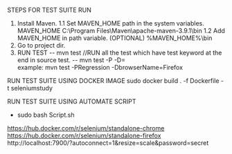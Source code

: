 




STEPS FOR TEST SUITE RUN
1. Install Maven.
1.1 Set MAVEN_HOME path in the system variables.
   MAVEN_HOME
   C:\Program Files\Maven\apache-maven-3.9.1\bin
1.2 Add MAVEN_HOME in path variable. (OPTIONAL)
    %MAVEN_HOME%\bin
2. Go to project dir.
3.  RUN TEST
-- mvn test    //RUN all the test which have test keyword at the end in source test.
-- mvn test -P<Profile id> -D<Parameter name>=<Value>    
example: mvn test -PRegression -DbrowserName=Firefox     



RUN TEST SUITE USING DOCKER IMAGE
sudo docker build . -f Dockerfile -t seleniumstudy

RUN TEST SUITE USING AUTOMATE SCRIPT
- sudo bash Script.sh

https://hub.docker.com/r/selenium/standalone-chrome
https://hub.docker.com/r/selenium/standalone-firefox
http://localhost:7900/?autoconnect=1&resize=scale&password=secret